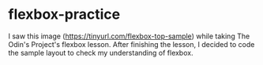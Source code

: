 # flexbox-practice

I saw this image (https://tinyurl.com/flexbox-top-sample) while taking The Odin's Project's flexbox lesson. After finishing the lesson, I decided to code the sample layout to check my understanding of flexbox.

